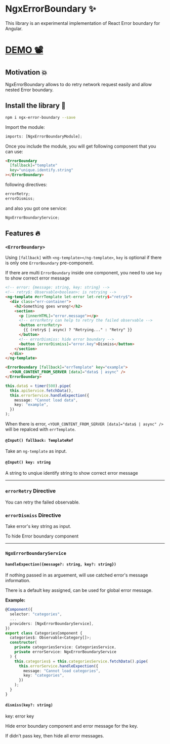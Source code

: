 # NgxErrorBoundary ✨

This library is an experimental implementation of React Error boundary for Angular.

# [DEMO 📽️](https://codesandbox.io/s/ngx-error-boundary-zu61y?fontsize=14&hidenavigation=1&theme=dark)

## Motivation 💥

NgxErrorBoundary allows to do retry network request easily and allow nested Error boundary.

## Install the library 🧪

```bash
npm i ngx-error-boundary --save
```

Import the module:

```typescript
imports: [NgxErrorBoundaryModule];
```

Once you include the module, you will get following component that you can use:

```html
<ErrorBoundary
  [fallback]="template"
  key="unique.identify.string"
></ErrorBoundary>
```

following directives:

```typescript
errorRetry;
errorDismiss;
```

and also you got one service:

```typescript
NgxErrorBoundaryService;
```

## Features 🔥

### `<ErrorBoundary>`

Using `[fallback]` with `<ng-template></ng-template>`, `key` is optional if there is only one `ErrorBoundary` pre-component.

If there are multi `ErrorBoundary` inside one component, you need to use `key` to show correct error message

```html
<!-- error: {message: string, key: string} -->
<!-- retry$: Observable<boolean>: is retrying -->
<ng-template #errTemplate let-error let-retry$="retry$">
  <div class="err-container">
    <h2>Something goes wrong!</h2>
    <section>
      <p [innerHTML]="error.message"></p>
      <!-- errorRetry can help to retry the failed observable -->
      <button errorRetry>
        {{ (retry$ | async) ? "Retrying..." : "Retry" }}
      </button>
      <!-- errorDismiss: hide error boundary -->
      <button [errorDismiss]="error.key">Dismiss</button>
    </section>
  </div>
</ng-template>

<ErrorBoundary [fallback]="errTemplate" key="example">
  <YOUR_CONTENT_FROM_SERVER [data]="data$ | async" />
</ErrorBoundary>
```

```typescript
this.data$ = timer(500).pipe(
  this.apiService.fetchData(),
  this.errorService.handleExpection({
    message: "Cannot load data",
    key: "example",
  })
);
```

When there is error, `<YOUR_CONTENT_FROM_SERVER [data]="data$ | async" />` will be repalced with `errTemplate`.

#### `@Input() fallback: TemplateRef`

Take an `ng-template` as input.

#### `@Input() key: string`

A string to unqiue identify string to show correct error message

---

### `errorRetry` Directive

You can retry the failed observable.

### `errorDismiss` Directive

Take error's key string as input.

To hide Error boundary component

---

### `NgxErrorBoundaryService`

#### `handleExpection({message?: string, key?: string})`

If nothing passed in as arguement, will use catched error's message information.

There is a default key assigned, can be used for global error message.

**Example:**

```typescript
@Component({
  selector: "categories",
  ...
  providers: [NgxErrorBoundaryService],
})
export class CategoriesComponent {
  categories$: Observable<Category[]>;
  constructor(
    private categoriesService: CategoriesService,
    private errorService: NgxErrorBoundaryService
  ) {
    this.categories$ = this.categoriesService.fetchData().pipe(
      this.errorService.handleExpection({
        message: "Cannot load categories",
        key: "categories",
      })
    );
  }
}
```

#### `dismiss(key?: string)`

key: error key

Hide error boundary component and error message for the key.

If didn't pass key, then hide all error messages.

